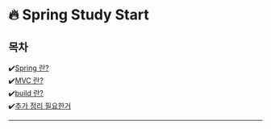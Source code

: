 # :fire: Spring Study Start

## 목차
✔️[Spring 란?](/md/spring.md) </br>
✔️[MVC 란?](/md/MVC.md) </br>
✔️[build 란?](/md/build.md) </br>
✔️[추가 정리 필요한거](/md/other.md) 

<hr/>